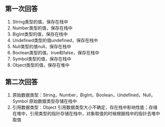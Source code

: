 ## 第一次回答
1. String类型的值，保存在栈中
2. Number类型的值，保存在栈中
3. BigInt类型的值，保存在栈中
4. Undefined类型的值undefined，保存在栈中
5. Null类型的值null，保存在栈中
6. Boolean类型的值，true和false，保存在栈中
7. Symbol类型的值，保存在栈中
8. Object类型的值，保存在堆中

## 第二次回答
1. 原始数据类型：String，Number，BigInt，Boolean，Undefined，Null，Symbol 
   原始数据类型存储在栈中
2. 引用数据类型：Object 
   引用数据类型大小不确定，存在栈中影响性能；存储在堆中，引用类型的指针存储在栈中，对象取值的时候根据栈中的指针去堆中取值